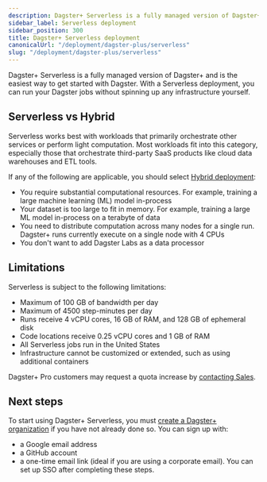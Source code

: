 ```yaml
---
description: Dagster+ Serverless is a fully managed version of Dagster+ and is the easiest way to get started with Dagster.
sidebar_label: Serverless deployment
sidebar_position: 300
title: Dagster+ Serverless deployment
canonicalUrl: "/deployment/dagster-plus/serverless"
slug: "/deployment/dagster-plus/serverless"
---
```


Dagster+ Serverless is a fully managed version of Dagster+ and is the easiest way to get started with Dagster. With a Serverless deployment, you can run your Dagster jobs without spinning up any infrastructure yourself.

## Serverless vs Hybrid

Serverless works best with workloads that primarily orchestrate other services or perform light computation. Most workloads fit into this category, especially those that orchestrate third-party SaaS products like cloud data warehouses and ETL tools.

If any of the following are applicable, you should select [Hybrid deployment](/deployment/dagster-plus/hybrid):

- You require substantial computational resources. For example, training a large machine learning (ML) model in-process
- Your dataset is too large to fit in memory. For example, training a large ML model in-process on a terabyte of data
- You need to distribute computation across many nodes for a single run. Dagster+ runs currently execute on a single node with 4 CPUs
- You don't want to add Dagster Labs as a data processor

## Limitations

Serverless is subject to the following limitations:

- Maximum of 100 GB of bandwidth per day
- Maximum of 4500 step-minutes per day
- Runs receive 4 vCPU cores, 16 GB of RAM, and 128 GB of ephemeral disk
- Code locations receive 0.25 vCPU cores and 1 GB of RAM
- All Serverless jobs run in the United States
- Infrastructure cannot be customized or extended, such as using additional containers

Dagster+ Pro customers may request a quota increase by [contacting Sales](https://dagster.io/contact).

## Next steps

To start using Dagster+ Serverless, you must [create a Dagster+ organization](https://dagster.plus/signup) if you have not already done so. You can sign up with:

- a Google email address
- a GitHub account
- a one-time email link (ideal if you are using a corporate email). You can set up SSO after completing these steps.
